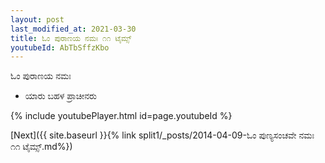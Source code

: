 ```yaml
---
layout: post
last_modified_at: 2021-03-30
title: ಓಂ ಪುರಾಣಯ ನಮಃ ೧೧ ಟೈಮ್ಸ್
youtubeId: AbTbSffzKbo
---
```

 
 
 ಓಂ ಪುರಾಣಯ ನಮಃ  
 
 -  ಯಾರು ಬಹಳ ಪ್ರಾಚೀನರು 
 
  
 
  
 
 
 
 
 
 


{% include youtubePlayer.html id=page.youtubeId %}
 
[Next]({{ site.baseurl }}{% link  split1/_posts/2014-04-09-ಓಂ ಪುಣ್ಯಸಂಚವೇ ನಮಃ ೧೧ ಟೈಮ್ಸ್.md%})
 
